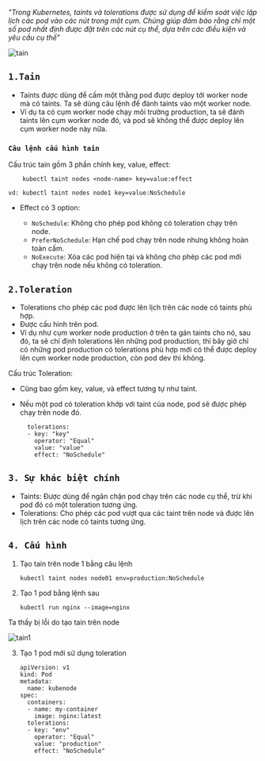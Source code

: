 _"Trong Kubernetes, taints và tolerations được sử dụng để kiểm soát việc lập lịch các pod vào các nút trong một cụm. Chúng giúp đảm bảo rằng chỉ một số pod nhất định được đặt trên các nút cụ thể, dựa trên các điều kiện và yêu cầu cụ thể"_

![tain](../../image/tain.png)

## `1.Tain`

- Taints được dùng để cấm một thằng pod được deploy tới worker node mà có taints. Ta sẽ dùng câu lệnh để đánh taints vào một worker node.
- Ví dụ ta có cụm worker node chạy môi trường production, ta sẽ đánh taints lên cụm worker node đó, và pod sẽ không thể được deploy lên cụm worker node này nữa.

### `Câu lệnh cấu hình tain`

Cấu trúc tain gồm 3 phần chính key, value, effect:

    	kubectl taint nodes <node-name> key=value:effect

    vd: kubectl taint nodes node1 key=value:NoSchedule

- Effect có 3 option:

  - `NoSchedule`: Không cho phép pod không có toleration chạy trên node.
  - `PreferNoSchedule`: Hạn chế pod chạy trên node nhưng không hoàn toàn cấm.
  - `NoExecute`: Xóa các pod hiện tại và không cho phép các pod mới chạy trên node nếu không có toleration.

## `2.Toleration`

- Tolerations cho phép các pod được lên lịch trên các node có taints phù hợp.
- Được cấu hình trên pod.
- Ví dụ như cụm worker node production ở trên ta gán taints cho nó, sau đó, ta sẽ chỉ định tolerations lên những pod production, thì bây giờ chỉ có những pod production có tolerations phù hợp mới có thể được deploy lên cụm worker node production, còn pod dev thì không.

Cấu trúc Toleration:

- Cũng bao gồm key, value, và effect tương tự như taint.
- Nếu một pod có toleration khớp với taint của node, pod sẽ được phép chạy trên node đó.

        tolerations:
        - key: "key"
          operator: "Equal"
          value: "value"
          effect: "NoSchedule"

## `3. Sự khác biệt chính`

- Taints: Được dùng để ngăn chặn pod chạy trên các node cụ thể, trừ khi pod đó có một toleration tương ứng.
- Tolerations: Cho phép các pod vượt qua các taint trên node và được lên lịch trên các node có taints tương ứng.

## `4. Cấu hình`

1.  Tạo tain trên node 1 bằng câu lệnh

        kubectl taint nodes node01 env=production:NoSchedule

2.  Tạo 1 pod bằng lệnh sau

        kubectl run nginx --image=nginx

Ta thấy bị lỗi do tạo tain trên node

![tain1](../image/tain1.png)

3.  Tạo 1 pod mới sử dụng toleration

        apiVersion: v1
        kind: Pod
        metadata:
          name: kubenode
        spec:
          containers:
          - name: my-container
            image: nginx:latest
          tolerations:
          - key: "env"
            operator: "Equal"
            value: "production"
            effect: "NoSchedule"
